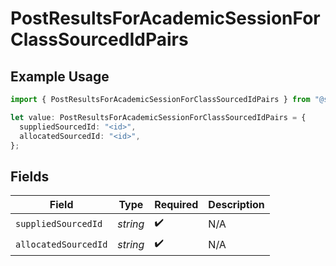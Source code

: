 # PostResultsForAcademicSessionForClassSourcedIdPairs

## Example Usage

```typescript
import { PostResultsForAcademicSessionForClassSourcedIdPairs } from "@superbuilders/oneroster/models/operations";

let value: PostResultsForAcademicSessionForClassSourcedIdPairs = {
  suppliedSourcedId: "<id>",
  allocatedSourcedId: "<id>",
};
```

## Fields

| Field                | Type                 | Required             | Description          |
| -------------------- | -------------------- | -------------------- | -------------------- |
| `suppliedSourcedId`  | *string*             | :heavy_check_mark:   | N/A                  |
| `allocatedSourcedId` | *string*             | :heavy_check_mark:   | N/A                  |